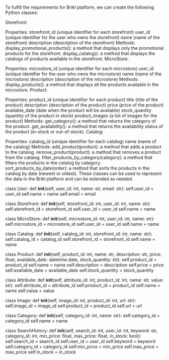 To fulfill the requirements for Brikl platform, we can create the following Python classes:

Storefront:

Properties:
storefront_id (unique identifier for each storefront)
user_id (unique identifier for the user who owns the storefront)
name (name of the storefront)
description (description of the storefront)
Methods:
display_promotional_products(): a method that displays only the promotional products for the storefront.
display_catalog(): a method that displays the catalogs of products available in the storefront.
MicroStore:

Properties:
microstore_id (unique identifier for each microstore)
user_id (unique identifier for the user who owns the microstore)
name (name of the microstore)
description (description of the microstore)
Methods:
display_products(): a method that displays all the products available in the microstore.
Product:

Properties:
product_id (unique identifier for each product)
title (title of the product)
description (description of the product)
price (price of the product)
available_date (date when the product will be available)
stock_quantity (quantity of the product in stock)
product_images (a list of images for the product)
Methods:
get_category(): a method that returns the category of the product.
get_availability(): a method that returns the availability status of the product (in-stock or out-of-stock).
Catalog:

Properties:
catalog_id (unique identifier for each catalog)
name (name of the catalog)
Methods:
add_product(product): a method that adds a product to the catalog.
remove_product(product): a method that removes a product from the catalog.
filter_products_by_category(category): a method that filters the products in the catalog by category.
sort_products_by_date(order): a method that sorts the products in the catalog by date (newest or oldest).
These classes can be used to represent the data in the Brikl platform and can be extended as needed.



class User:
    def __init__(self, user_id: int, name: str, email: str):
        self.user_id = user_id
        self.name = name
        self.email = email

class Storefront:
    def __init__(self, storefront_id: int, user_id: int, name: str):
        self.storefront_id = storefront_id
        self.user_id = user_id
        self.name = name

class MicroStore:
    def __init__(self, microstore_id: int, user_id: int, name: str):
        self.microstore_id = microstore_id
        self.user_id = user_id
        self.name = name

class Catalog:
    def __init__(self, catalog_id: int, storefront_id: int, name: str):
        self.catalog_id = catalog_id
        self.storefront_id = storefront_id
        self.name = name

class Product:
    def __init__(self, product_id: int, name: str, description: str, price: float, available_date: datetime.date, stock_quantity: int):
        self.product_id = product_id
        self.name = name
        self.description = description
        self.price = price
        self.available_date = available_date
        self.stock_quantity = stock_quantity

class Attribute:
    def __init__(self, attribute_id: int, product_id: int, name: str, value: str):
        self.attribute_id = attribute_id
        self.product_id = product_id
        self.name = name
        self.value = value

class Image:
    def __init__(self, image_id: int, product_id: int, url: str):
        self.image_id = image_id
        self.product_id = product_id
        self.url = url

class Category:
    def __init__(self, category_id: int, name: str):
        self.category_id = category_id
        self.name = name

class SearchHistory:
    def __init__(self, search_id: int, user_id: int, keyword: str, category_id: int, min_price: float, max_price: float, in_stock: bool):
        self.search_id = search_id
        self.user_id = user_id
        self.keyword = keyword
        self.category_id = category_id
        self.min_price = min_price
        self.max_price = max_price
        self.in_stock = in_stock
